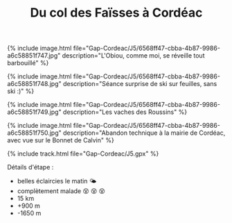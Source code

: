 ﻿---
title: "Du col des Faïsses à Cordéac"
permalink: /Gap-Cordeac/J5/
sidebar:
  nav: "gap_cordeac"
enable_tracks: true
---

{% include image.html file="Gap-Cordeac/J5/6568ff47-cbba-4b87-9986-a6c58851f747.jpg" description="L'Obiou, comme moi, se réveille tout barbouillé" %}

{% include image.html file="Gap-Cordeac/J5/6568ff47-cbba-4b87-9986-a6c58851f748.jpg" description="Séance surprise de ski sur feuilles, sans ski :)" %}

{% include image.html file="Gap-Cordeac/J5/6568ff47-cbba-4b87-9986-a6c58851f749.jpg" description="Les vaches des Roussins" %}

{% include image.html file="Gap-Cordeac/J5/6568ff47-cbba-4b87-9986-a6c58851f750.jpg" description="Abandon technique à la mairie de Cordéac, avec vue sur le Bonnet de Calvin" %}

{% include track.html file="Gap-Cordeac/J5.gpx" %}

Détails d'étape :
* belles éclaircies le matin :sun_behind_small_cloud:
* complètement malade :dizzy_face: :dizzy_face: :dizzy_face:
* 15 km
* +900 m
* -1650 m
